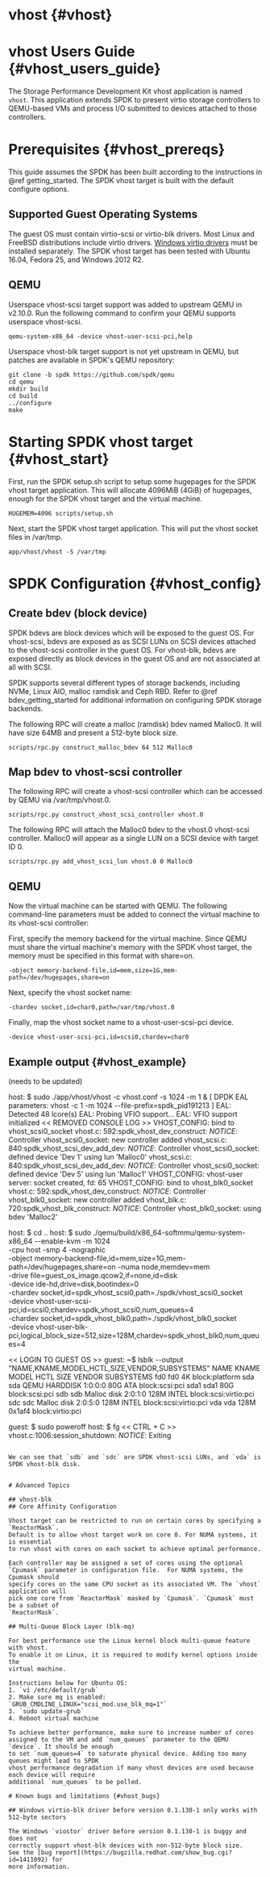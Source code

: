 # vhost {#vhost}

# vhost Users Guide {#vhost_users_guide}

The Storage Performance Development Kit vhost application is named `vhost`.
This application extends SPDK to present virtio storage controllers to QEMU-based
VMs and process I/O submitted to devices attached to those controllers.

# Prerequisites {#vhost_prereqs}

This guide assumes the SPDK has been built according to the instructions in @ref
getting_started.  The SPDK vhost target is built with the default configure options.

## Supported Guest Operating Systems

The guest OS must contain virtio-scsi or virtio-blk drivers.  Most Linux and FreeBSD
distributions include virtio drivers.
[Windows virtio drivers](https://fedoraproject.org/wiki/Windows_Virtio_Drivers) must be
installed separately.  The SPDK vhost target has been tested with Ubuntu 16.04, Fedora
25, and Windows 2012 R2.

## QEMU

Userspace vhost-scsi target support was added to upstream QEMU in v2.10.0.  Run
the following command to confirm your QEMU supports userspace vhost-scsi.

~~~{.sh}
qemu-system-x86_64 -device vhost-user-scsi-pci,help
~~~

Userspace vhost-blk target support is not yet upstream in QEMU, but patches
are available in SPDK's QEMU repository:

~~~{.sh}
git clone -b spdk https://github.com/spdk/qemu
cd qemu
mkdir build
cd build
../configure
make
~~~

# Starting SPDK vhost target {#vhost_start}

First, run the SPDK setup.sh script to setup some hugepages for the SPDK vhost target
application.  This will allocate 4096MiB (4GiB) of hugepages, enough for the SPDK
vhost target and the virtual machine.

~~~{.sh}
HUGEMEM=4096 scripts/setup.sh
~~~

Next, start the SPDK vhost target application.  This will put the vhost socket files
in /var/tmp.

~~~{.sh}
app/vhost/vhost -S /var/tmp
~~~

# SPDK Configuration {#vhost_config}

## Create bdev (block device)

SPDK bdevs are block devices which will be exposed to the guest OS.
For vhost-scsi, bdevs are exposed as as SCSI LUNs on SCSI devices attached to the
vhost-scsi controller in the guest OS.
For vhost-blk, bdevs are exposed directly as block devices in the guest OS and are
not associated at all with SCSI.

SPDK supports several different types of storage backends, including NVMe,
Linux AIO, malloc ramdisk and Ceph RBD.  Refer to @ref bdev_getting_started for
additional information on configuring SPDK storage backends.

The following RPC will create a malloc (ramdisk) bdev named Malloc0.  It will have
size 64MB and present a 512-byte block size.

~~~{.sh}
scripts/rpc.py construct_malloc_bdev 64 512 Malloc0
~~~

## Map bdev to vhost-scsi controller

The following RPC will create a vhost-scsi controller which can be accessed
by QEMU via /var/tmp/vhost.0.

~~~{.sh}
scripts/rpc.py construct_vhost_scsi_controller vhost.0
~~~

The following RPC will attach the Malloc0 bdev to the vhost.0 vhost-scsi
controller.  Malloc0 will appear as a single LUN on a SCSI device with
target ID 0.

~~~{.sh}
scripts/rpc.py add_vhost_scsi_lun vhost.0 0 Malloc0
~~~

## QEMU

Now the virtual machine can be started with QEMU.  The following command-line
parameters must be added to connect the virtual machine to its vhost-scsi
controller:

First, specify the memory backend for the virtual machine.  Since QEMU must
share the virtual machine's memory with the SPDK vhost target, the memory
must be specified in this format with share=on.

~~~
-object memory-backend-file,id=mem,size=1G,mem-path=/dev/hugepages,share=on
~~~

Next, specify the vhost socket name:

~~~
-chardev socket,id=char0,path=/var/tmp/vhost.0
~~~

Finally, map the vhost socket name to a vhost-user-scsi-pci device.

~~~
-device vhost-user-scsi-pci,id=scsi0,chardev=char0
~~~

## Example output {#vhost_example}

(needs to be updated)

host: $ sudo ./app/vhost/vhost -c vhost.conf -s 1024 -m 1 &
[ DPDK EAL parameters: vhost -c 1 -m 1024 --file-prefix=spdk_pid191213 ]
EAL: Detected 48 lcore(s)
EAL: Probing VFIO support...
EAL: VFIO support initialized
<< REMOVED CONSOLE LOG >>
VHOST_CONFIG: bind to vhost_scsi0_socket
vhost.c: 592:spdk_vhost_dev_construct: *NOTICE*: Controller vhost_scsi0_socket: new controller added
vhost_scsi.c: 840:spdk_vhost_scsi_dev_add_dev: *NOTICE*: Controller vhost_scsi0_socket: defined device 'Dev 1' using lun 'Malloc0'
vhost_scsi.c: 840:spdk_vhost_scsi_dev_add_dev: *NOTICE*: Controller vhost_scsi0_socket: defined device 'Dev 5' using lun 'Malloc1'
VHOST_CONFIG: vhost-user server: socket created, fd: 65
VHOST_CONFIG: bind to vhost_blk0_socket
vhost.c: 592:spdk_vhost_dev_construct: *NOTICE*: Controller vhost_blk0_socket: new controller added
vhost_blk.c: 720:spdk_vhost_blk_construct: *NOTICE*: Controller vhost_blk0_socket: using bdev 'Malloc2'

host: $ cd ..
host: $ sudo ./qemu/build/x86_64-softmmu/qemu-system-x86_64 --enable-kvm -m 1024 \
  -cpu host -smp 4 -nographic \
  -object memory-backend-file,id=mem,size=1G,mem-path=/dev/hugepages,share=on -numa node,memdev=mem \
  -drive file=guest_os_image.qcow2,if=none,id=disk \
  -device ide-hd,drive=disk,bootindex=0 \
  -chardev socket,id=spdk_vhost_scsi0,path=./spdk/vhost_scsi0_socket \
  -device vhost-user-scsi-pci,id=scsi0,chardev=spdk_vhost_scsi0,num_queues=4 \
  -chardev socket,id=spdk_vhost_blk0,path=./spdk/vhost_blk0_socket \
  -device vhost-user-blk-pci,logical_block_size=512,size=128M,chardev=spdk_vhost_blk0,num_queues=4

<< LOGIN TO GUEST OS >>
guest: ~$ lsblk --output "NAME,KNAME,MODEL,HCTL,SIZE,VENDOR,SUBSYSTEMS"
NAME   KNAME MODEL            HCTL        SIZE VENDOR   SUBSYSTEMS
fd0    fd0                                  4K          block:platform
sda    sda   QEMU HARDDISK    1:0:0:0      80G ATA      block:scsi:pci
  sda1 sda1                                80G          block:scsi:pci
sdb    sdb   Malloc disk      2:0:1:0     128M INTEL    block:scsi:virtio:pci
sdc    sdc   Malloc disk      2:0:5:0     128M INTEL    block:scsi:virtio:pci
vda    vda                                128M 0x1af4   block:virtio:pci

guest: $ sudo poweroff
host: $ fg
<< CTRL + C >>
vhost.c:1006:session_shutdown: *NOTICE*: Exiting
~~~

We can see that `sdb` and `sdc` are SPDK vhost-scsi LUNs, and `vda` is SPDK vhost-blk disk.


# Advanced Topics

## vhost-blk
## Core Affinity Configuration

Vhost target can be restricted to run on certain cores by specifying a `ReactorMask`.
Default is to allow vhost target work on core 0. For NUMA systems, it is essential
to run vhost with cores on each socket to achieve optimal performance.

Each controller may be assigned a set of cores using the optional
`Cpumask` parameter in configuration file.  For NUMA systems, the Cpumask should
specify cores on the same CPU socket as its associated VM. The `vhost` application will
pick one core from `ReactorMask` masked by `Cpumask`. `Cpumask` must be a subset of
`ReactorMask`.

## Multi-Queue Block Layer (blk-mq)

For best performance use the Linux kernel block multi-queue feature with vhost.
To enable it on Linux, it is required to modify kernel options inside the
virtual machine.

Instructions below for Ubuntu OS:
1. `vi /etc/default/grub`
2. Make sure mq is enabled:
`GRUB_CMDLINE_LINUX="scsi_mod.use_blk_mq=1"`
3. `sudo update-grub`
4. Reboot virtual machine

To achieve better performance, make sure to increase number of cores
assigned to the VM and add `num_queues` parameter to the QEMU `device`. It should be enough
to set `num_queues=4` to saturate physical device. Adding too many queues might lead to SPDK
vhost performance degradation if many vhost devices are used because each device will require
additional `num_queues` to be polled.

# Known bugs and limitations {#vhost_bugs}

## Windows virtio-blk driver before version 0.1.130-1 only works with 512-byte sectors

The Windows `viostor` driver before version 0.1.130-1 is buggy and does not
correctly support vhost-blk devices with non-512-byte block size.
See the [bug report](https://bugzilla.redhat.com/show_bug.cgi?id=1411092) for
more information.

